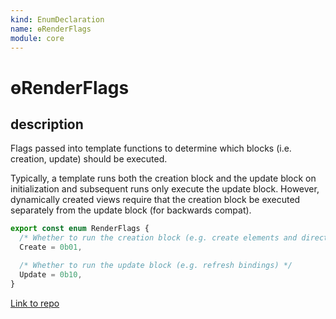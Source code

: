 ```yaml
---
kind: EnumDeclaration
name: ɵRenderFlags
module: core
---
```


# ɵRenderFlags

## description

Flags passed into template functions to determine which blocks (i.e. creation, update)
should be executed.

Typically, a template runs both the creation block and the update block on initialization and
subsequent runs only execute the update block. However, dynamically created views require that
the creation block be executed separately from the update block (for backwards compat).

```ts
export const enum RenderFlags {
  /* Whether to run the creation block (e.g. create elements and directives) */
  Create = 0b01,

  /* Whether to run the update block (e.g. refresh bindings) */
  Update = 0b10,
}
```

[Link to repo](https://github.com/timdeschryver/angular/blob/master/packages/core/src/render3/interfaces/definition.ts#L63-L69)
